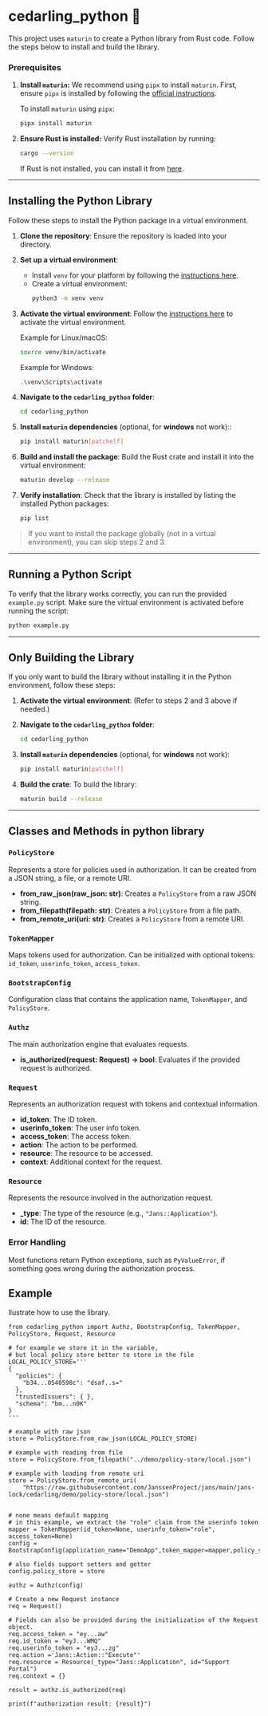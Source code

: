 # cedarling_python 🐍

This project uses `maturin` to create a Python library from Rust code. Follow the steps below to install and build the library.

### Prerequisites

1. **Install `maturin`:**
   We recommend using `pipx` to install `maturin`. First, ensure `pipx` is installed by following the [official instructions](https://pipx.pypa.io/stable/).

   To install `maturin` using `pipx`:

   ```bash
   pipx install maturin
   ```

1. **Ensure Rust is installed:**
   Verify Rust installation by running:
   ```bash
   cargo --version
   ```
   If Rust is not installed, you can install it from [here](https://www.rust-lang.org/tools/install).

---

## Installing the Python Library

Follow these steps to install the Python package in a virtual environment.

1. **Clone the repository**:
   Ensure the repository is loaded into your directory.

1. **Set up a virtual environment**:
   - Install `venv` for your platform by following the [instructions here](https://virtualenv.pypa.io/en/latest/installation.html).
   - Create a virtual environment:
     ```bash
     python3 -m venv venv
     ```
1. **Activate the virtual environment**:
   Follow the [instructions here](https://packaging.python.org/guides/installing-using-pip-and-virtual-environments/#activate-a-virtual-environment) to activate the virtual environment.

   Example for Linux/macOS:

   ```bash
   source venv/bin/activate
   ```

   Example for Windows:

   ```bash
   .\venv\Scripts\activate
   ```

1. **Navigate to the `cedarling_python` folder**:

   ```bash
   cd cedarling_python
   ```

1. **Install `maturin` dependencies** (optional, for **windows** not work)::

   ```bash
   pip install maturin[patchelf]
   ```

1. **Build and install the package**:
   Build the Rust crate and install it into the virtual environment:

   ```bash
   maturin develop --release
   ```

1. **Verify installation**:
   Check that the library is installed by listing the installed Python packages:
   ```bash
   pip list
   ```

> If you want to install the package globally (not in a virtual environment), you can skip steps 2 and 3.

---

## Running a Python Script

To verify that the library works correctly, you can run the provided `example.py` script. Make sure the virtual environment is activated before running the script:

```bash
python example.py
```

---

## Only Building the Library

If you only want to build the library without installing it in the Python environment, follow these steps:

1. **Activate the virtual environment**:
   (Refer to steps 2 and 3 above if needed.)

1. **Navigate to the `cedarling_python` folder**:

   ```bash
   cd cedarling_python
   ```

1. **Install `maturin` dependencies** (optional, for **windows** not work):

   ```bash
   pip install maturin[patchelf]
   ```

1. **Build the crate**:
   To build the library:
   ```bash
   maturin build --release
   ```

___


## Classes and Methods in python library

### `PolicyStore`

Represents a store for policies used in authorization. It can be created from a JSON string, a file, or a remote URI.

- **from_raw_json(raw_json: str)**: Creates a `PolicyStore` from a raw JSON string.
- **from_filepath(filepath: str)**: Creates a `PolicyStore` from a file path.
- **from_remote_uri(uri: str)**: Creates a `PolicyStore` from a remote URI.

### `TokenMapper`

Maps tokens used for authorization. Can be initialized with optional tokens: `id_token`, `userinfo_token`, `access_token`.

### `BootstrapConfig`

Configuration class that contains the application name, `TokenMapper`, and `PolicyStore`.

### `Authz`

The main authorization engine that evaluates requests.

- **is_authorized(request: Request) -> bool**: Evaluates if the provided request is authorized.

### `Request`

Represents an authorization request with tokens and contextual information.

- **id_token**: The ID token.
- **userinfo_token**: The user info token.
- **access_token**: The access token.
- **action**: The action to be performed.
- **resource**: The resource to be accessed.
- **context**: Additional context for the request.

### `Resource`

Represents the resource involved in the authorization request.

- **_type**: The type of the resource (e.g., `"Jans::Application"`).
- **id**: The ID of the resource.

### Error Handling

Most functions return Python exceptions, such as `PyValueError`, if something goes wrong during the authorization process.

## Example

Ilustrate how to use the library.

```
from cedarling_python import Authz, BootstrapConfig, TokenMapper, PolicyStore, Request, Resource

# for example we store it in the variable, 
# but local policy store better to store in the file
LOCAL_POLICY_STORE='''
{
  "policies": {
    "b34...0540598c": "dsaf..s="
  },
  "trustedIssuers": { },
  "schema": "bm...n0K"
}
'''

# example with raw json
store = PolicyStore.from_raw_json(LOCAL_POLICY_STORE)

# example with reading from file
store = PolicyStore.from_filepath("../demo/policy-store/local.json")

# example with loading from remote uri
store = PolicyStore.from_remote_uri(
    "https://raw.githubusercontent.com/JanssenProject/jans/main/jans-lock/cedarling/demo/policy-store/local.json")


# none means default mapping
# in this example, we extract the "role" claim from the userinfo token
mapper = TokenMapper(id_token=None, userinfo_token="role", access_token=None)
config = BootstrapConfig(application_name="DemoApp",token_mapper=mapper,policy_store=store)

# also fields support setters and getter
config.policy_store = store

authz = Authz(config)

# Create a new Request instance
req = Request()

# Fields can also be provided during the initialization of the Request object.
req.access_token = "ey...aw"
req.id_token = "eyJ...WMQ"
req.userinfo_token = "eyJ...zg"
req.action ='Jans::Action::"Execute"'
req.resource = Resource(_type="Jans::Application", id="Support Portal")
req.context = {}

result = authz.is_authorized(req)

print(f"authorization result: {result}")

```